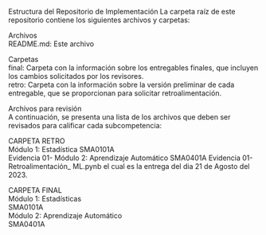 Estructura del Repositorio de Implementación
La carpeta raíz de este repositorio contiene los siguientes archivos y carpetas:

Archivos  
README.md: Este archivo  

Carpetas  
final: Carpeta con la información sobre los entregables finales, que incluyen los cambios solicitados por los revisores.  
retro: Carpeta con la información sobre la versión preliminar de cada entregable, que se proporcionan para solicitar retroalimentación.  

Archivos para revisión  
A continuación, se presenta una lista de los archivos que deben ser revisados para calificar cada subcompetencia:

CARPETA RETRO  
Módulo 1: Estadística
SMA0101A  
Evidencia 01-
Módulo 2: Aprendizaje Automático
SMA0401A 
Evidencia 01-Retroalimentación_ ML.pynb el cual es la entrega del dia 21 de Agosto del 2023.

CARPETA FINAL  
Módulo 1: Estadísticas  
SMA0101A  
Módulo 2: Aprendizaje Automático  
SMA0401A  


